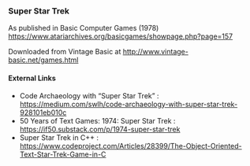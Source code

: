 ### Super Star Trek

As published in Basic Computer Games (1978)
https://www.atariarchives.org/basicgames/showpage.php?page=157

Downloaded from Vintage Basic at
http://www.vintage-basic.net/games.html

#### External Links
 - Code Archaeology with “Super Star Trek” : https://medium.com/swlh/code-archaeology-with-super-star-trek-928101eb010c
 - 50 Years of Text Games: 1974: Super Star Trek : https://if50.substack.com/p/1974-super-star-trek
 - Super Star Trek in C++ : https://www.codeproject.com/Articles/28399/The-Object-Oriented-Text-Star-Trek-Game-in-C

